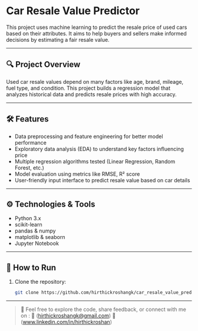 # Car Resale Value Predictor

This project uses machine learning to predict the resale price of used cars based on their attributes. It aims to help buyers and sellers make informed decisions by estimating a fair resale value.

---

## 🔍 Project Overview

Used car resale values depend on many factors like age, brand, mileage, fuel type, and condition. This project builds a regression model that analyzes historical data and predicts resale prices with high accuracy.

---

## 🛠️ Features

- Data preprocessing and feature engineering for better model performance
- Exploratory data analysis (EDA) to understand key factors influencing price
- Multiple regression algorithms tested (Linear Regression, Random Forest, etc.)
- Model evaluation using metrics like RMSE, R² score
- User-friendly input interface to predict resale value based on car details

---

## ⚙️ Technologies & Tools

- Python 3.x
- scikit-learn
- pandas & numpy
- matplotlib & seaborn
- Jupyter Notebook

---

## 🚀 How to Run

1. Clone the repository:
   ```bash
   git clone https://github.com/hirthickroshangk/car_resale_value_predictor.git

---

> 💬 Feel free to explore the code, share feedback, or connect with me on : 📧 (hirthickroshangk@gmail.com) 🔗 (www.linkedin.com/in/hirthickroshan)


   
